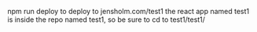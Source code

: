 npm run deploy to deploy to jensholm.com/test1
the react app named test1 is inside the repo named test1, so be sure to cd to test1/test1/